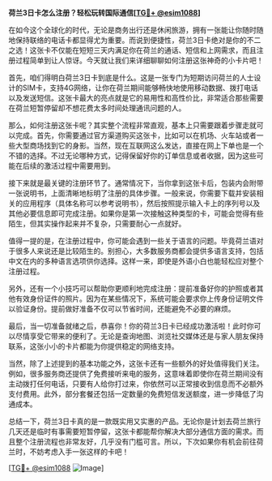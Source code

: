 **荷兰3日卡怎么注册？轻松玩转国际通信[[TG💪+ @esim1088](https://t.me/s/esim1088)]**

在如今这个全球化的时代，无论是商务出行还是休闲旅游，拥有一张能让你随时随地保持联络的电话卡都显得尤为重要。而说到便捷性，荷兰3日卡绝对是你的不二之选！这张卡不仅能在短短三天内满足你在荷兰的通话、短信和上网需求，而且注册过程简单到让人惊讶。今天就让我们来详细聊聊如何注册这张神奇的小卡片吧！

首先，咱们得明白荷兰3日卡到底是什么。这是一张专门为短期访问荷兰的人士设计的SIM卡，支持4G网络，让你在荷兰期间能够畅快地使用移动数据、拨打电话以及发送短信。这张卡最大的亮点就是它的易用性和高性价比，非常适合那些需要在荷兰短暂停留却不想花费太多时间处理通讯问题的人。

那么，如何注册这张卡呢？其实整个流程非常直观，基本上只需要跟着步骤走就可以完成。首先，你需要通过官方渠道购买这张卡，比如可以在机场、火车站或者一些大型商场找到它的身影。当然，现在互联网这么发达，直接在网上下单也是一个不错的选择。不过无论哪种方式，记得保留好你的订单信息或者收据，因为这些可能在后续的激活过程中需要用到。

接下来就是最关键的注册环节了。通常情况下，当你拿到这张卡后，包装内会附带一张说明书，上面清晰地标明了注册的具体步骤。一般来说，你需要下载并安装相关的应用程序（具体名称可以参考说明书），然后按照提示输入卡上的序列号以及其他必要信息即可完成注册。如果你是第一次接触这种类型的卡，可能会觉得有些陌生，但其实操作起来并不复杂，只需要耐心一点就好。

值得一提的是，在注册过程中，你可能会遇到一些关于语言的问题。毕竟荷兰语对于很多人来说还是比较陌生的。别担心，大多数服务商都会提供多语言支持，包括中文在内的多种语言选项供你选择。这样一来，即使是外语小白也能轻松应对整个注册过程。

另外，还有一个小技巧可以帮助你更顺利地完成注册：提前准备好你的护照或者其他有效身份证件的照片。因为在某些情况下，系统可能会要求你上传身份证明文件以验证身份。提前做好准备不仅可以节省时间，还能避免不必要的麻烦。

最后，当一切准备就绪之后，恭喜你！你的荷兰3日卡已经成功激活啦！此时你可以尽情享受它带来的便利了。无论是查询地图、浏览社交媒体还是与家人朋友保持联系，这张小小的卡片都能为你提供稳定的网络支持。

当然，除了上述提到的基本功能之外，这张卡还有一些额外的好处值得我们关注。例如，很多服务商还提供了免费接听来电的服务，这意味着即使你在荷兰期间没有主动拨打任何电话，只要有人给你打过来，你依然可以正常接收到信息而不必额外支付费用。此外，部分套餐还包括一定数量的免费短信发送额度，进一步降低了沟通成本。

总结一下，荷兰3日卡真的是一款既实用又实惠的产品。无论你是计划去荷兰旅行几天还是临时有事需要短暂停留，这张卡都能帮你解决大部分通信方面的需求。而且整个注册流程也非常友好，几乎没有门槛可言。所以，下次如果你有机会前往荷兰时，不妨考虑入手一张这样的卡吧！

[[TG💪+ @esim1088](https://t.me/s/esim1088) ![Image](https://i.postimg.cc/4NQfJmqS/Snipaste-2025-05-13-00-14-12.png)]